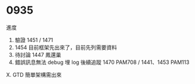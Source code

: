 # 0935

進度

1. 驗證 1451 / 1471
2. 1454 目前框架先出來了，目前先列需要資料
3. 待討論 1447 鳳還巢
4. 錯誤訊息無法 debug 埋 log 後續追蹤 1470 PAM708 / 1441、1453 PAM113

X. GTD 簡單架構需出來
